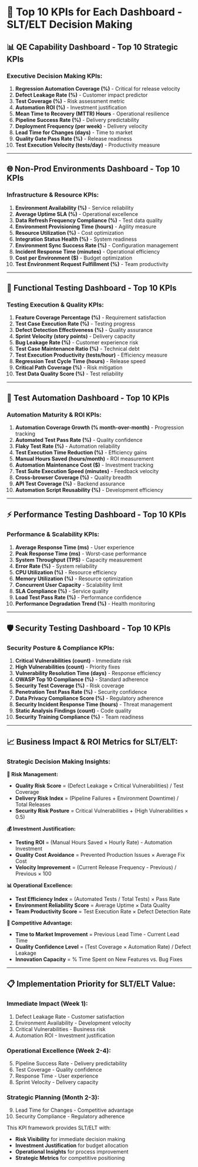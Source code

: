 # 🎯 Top 10 KPIs for Each Dashboard - SLT/ELT Decision Making

## 📊 **QE Capability Dashboard - Top 10 Strategic KPIs**

### **Executive Decision Making KPIs:**
1. **Regression Automation Coverage (%)** - Critical for release velocity
2. **Defect Leakage Rate (%)** - Customer impact predictor
3. **Test Coverage (%)** - Risk assessment metric
4. **Automation ROI (%)** - Investment justification
5. **Mean Time to Recovery (MTTR) Hours** - Operational resilience
6. **Pipeline Success Rate (%)** - Delivery predictability
7. **Deployment Frequency (per week)** - Delivery velocity
8. **Lead Time for Changes (days)** - Time to market
9. **Quality Gate Pass Rate (%)** - Release readiness
10. **Test Execution Velocity (tests/day)** - Productivity measure

---

## 🌐 **Non-Prod Environments Dashboard - Top 10 KPIs**

### **Infrastructure & Resource KPIs:**
1. **Environment Availability (%)** - Service reliability
2. **Average Uptime SLA (%)** - Operational excellence
3. **Data Refresh Frequency Compliance (%)** - Test data quality
4. **Environment Provisioning Time (hours)** - Agility measure
5. **Resource Utilization (%)** - Cost optimization
6. **Integration Status Health (%)** - System readiness
7. **Environment Sync Success Rate (%)** - Configuration management
8. **Incident Response Time (minutes)** - Operational efficiency
9. **Cost per Environment ($)** - Budget optimization
10. **Test Environment Request Fulfillment (%)** - Team productivity

---

## 🧪 **Functional Testing Dashboard - Top 10 KPIs**

### **Testing Execution & Quality KPIs:**
1. **Feature Coverage Percentage (%)** - Requirement satisfaction
2. **Test Case Execution Rate (%)** - Testing progress
3. **Defect Detection Effectiveness (%)** - Quality assurance
4. **Sprint Velocity (story points)** - Delivery capacity
5. **Bug Leakage Rate (%)** - Customer experience risk
6. **Test Case Maintenance Ratio (%)** - Technical debt
7. **Test Execution Productivity (tests/hour)** - Efficiency measure
8. **Regression Test Cycle Time (hours)** - Release speed
9. **Critical Path Coverage (%)** - Risk mitigation
10. **Test Data Quality Score (%)** - Test reliability

---

## 🤖 **Test Automation Dashboard - Top 10 KPIs**

### **Automation Maturity & ROI KPIs:**
1. **Automation Coverage Growth (% month-over-month)** - Progression tracking
2. **Automated Test Pass Rate (%)** - Quality confidence
3. **Flaky Test Rate (%)** - Automation reliability
4. **Test Execution Time Reduction (%)** - Efficiency gains
5. **Manual Hours Saved (hours/month)** - ROI measurement
6. **Automation Maintenance Cost ($)** - Investment tracking
7. **Test Suite Execution Speed (minutes)** - Feedback velocity
8. **Cross-browser Coverage (%)** - Quality breadth
9. **API Test Coverage (%)** - Backend assurance
10. **Automation Script Reusability (%)** - Development efficiency

---

## ⚡ **Performance Testing Dashboard - Top 10 KPIs**

### **Performance & Scalability KPIs:**
1. **Average Response Time (ms)** - User experience
2. **Peak Response Time (ms)** - Worst-case performance
3. **System Throughput (TPS)** - Capacity measurement
4. **Error Rate (%)** - System reliability
5. **CPU Utilization (%)** - Resource efficiency
6. **Memory Utilization (%)** - Resource optimization
7. **Concurrent User Capacity** - Scalability limit
8. **SLA Compliance (%)** - Service quality
9. **Load Test Pass Rate (%)** - Performance confidence
10. **Performance Degradation Trend (%)** - Health monitoring

---

## 🛡️ **Security Testing Dashboard - Top 10 KPIs**

### **Security Posture & Compliance KPIs:**
1. **Critical Vulnerabilities (count)** - Immediate risk
2. **High Vulnerabilities (count)** - Priority fixes
3. **Vulnerability Resolution Time (days)** - Response efficiency
4. **OWASP Top 10 Compliance (%)** - Standard adherence
5. **Security Test Coverage (%)** - Risk coverage
6. **Penetration Test Pass Rate (%)** - Security confidence
7. **Data Privacy Compliance Score (%)** - Regulatory adherence
8. **Security Incident Response Time (hours)** - Threat management
9. **Static Analysis Findings (count)** - Code quality
10. **Security Training Compliance (%)** - Team readiness

---

## 📈 **Business Impact & ROI Metrics for SLT/ELT:**

### **Strategic Decision Making Insights:**

**🎯 Risk Management:**
- **Quality Risk Score** = (Defect Leakage × Critical Vulnerabilities) / Test Coverage
- **Delivery Risk Index** = (Pipeline Failures + Environment Downtime) / Total Releases
- **Security Risk Posture** = Critical Vulnerabilities + (High Vulnerabilities × 0.5)

**💰 Investment Justification:**
- **Testing ROI** = (Manual Hours Saved × Hourly Rate) - Automation Investment
- **Quality Cost Avoidance** = Prevented Production Issues × Average Fix Cost
- **Velocity Improvement** = (Current Release Frequency - Previous) / Previous × 100

**📊 Operational Excellence:**
- **Test Efficiency Index** = (Automated Tests / Total Tests) × Pass Rate
- **Environment Reliability Score** = Average Uptime × Data Quality
- **Team Productivity Score** = Test Execution Rate × Defect Detection Rate

**🚀 Competitive Advantage:**
- **Time to Market Improvement** = Previous Lead Time - Current Lead Time
- **Quality Confidence Level** = (Test Coverage × Automation Rate) / Defect Leakage
- **Innovation Capacity** = % Time Spent on New Features vs. Bug Fixes

---

## 📋 **Implementation Priority for SLT/ELT Value:**

### **Immediate Impact (Week 1):**
1. Defect Leakage Rate - Customer satisfaction
2. Environment Availability - Development velocity
3. Critical Vulnerabilities - Business risk
4. Automation ROI - Investment justification

### **Operational Excellence (Week 2-4):**
5. Pipeline Success Rate - Delivery predictability
6. Test Coverage - Quality confidence
7. Response Time - User experience
8. Sprint Velocity - Delivery capacity

### **Strategic Planning (Month 2-3):**
9. Lead Time for Changes - Competitive advantage
10. Security Compliance - Regulatory adherence

This KPI framework provides SLT/ELT with:
- **Risk Visibility** for immediate decision making
- **Investment Justification** for budget allocation
- **Operational Insights** for process improvement
- **Strategic Metrics** for competitive positioning
